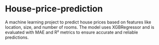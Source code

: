 # House-price-prediction
A machine learning project to predict house prices based on features like location, size, and number of rooms. The model uses XGBRegressor and is evaluated with MAE and R² metrics to ensure accurate and reliable predictions.
